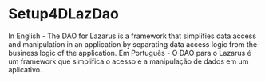 # Setup4DLazDao
In English - The DAO for Lazarus is a framework that simplifies data access and manipulation in an application by separating data access logic from the business logic of the application. Em Português - O DAO para o Lazarus é um framework que simplifica o acesso e a manipulação de dados em um aplicativo.
